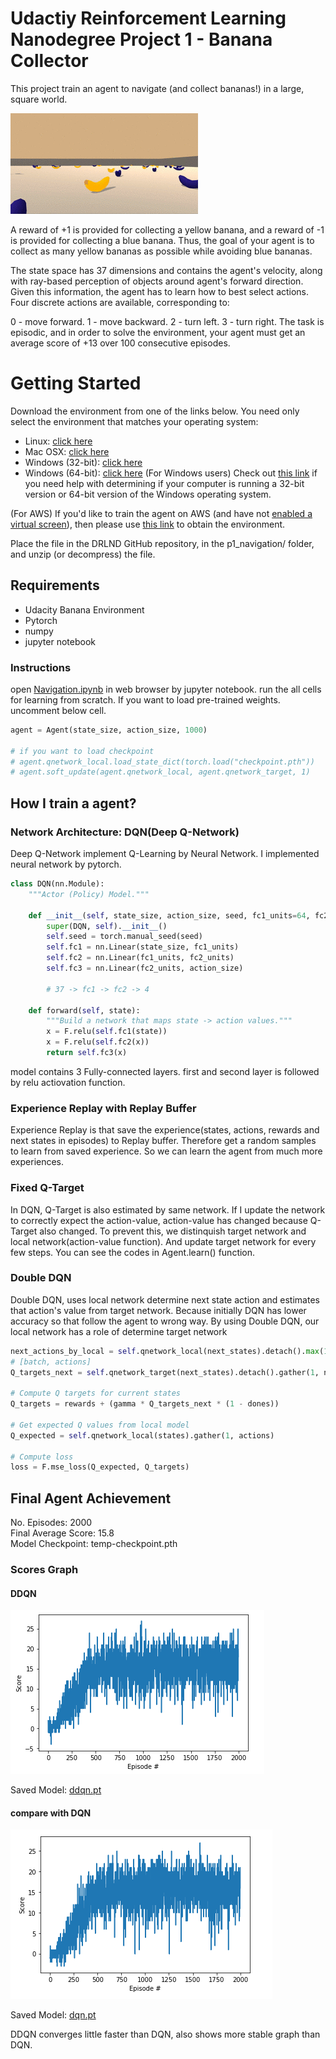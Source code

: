 # Udactiy Reinforcement Learning Nanodegree Project 1 - Banana Collector

This project train an agent to navigate (and collect bananas!) in a large, square world.

<img src="img/env.gif"/>

A reward of +1 is provided for collecting a yellow banana, and a reward of -1 is provided for collecting a blue banana. Thus, the goal of your agent is to collect as many yellow bananas as possible while avoiding blue bananas.

The state space has 37 dimensions and contains the agent's velocity, along with ray-based perception of objects around agent's forward direction. Given this information, the agent has to learn how to best select actions. Four discrete actions are available, corresponding to:

0 - move forward.
1 - move backward.
2 - turn left.
3 - turn right.
The task is episodic, and in order to solve the environment, your agent must get an average score of +13 over 100 consecutive episodes.

# Getting Started
Download the environment from one of the links below. You need only select the environment that matches your operating system:

- Linux: [click here](https://s3-us-west-1.amazonaws.com/udacity-drlnd/P1/Banana/Banana_Linux.zip)
- Mac OSX: [click here](https://s3-us-west-1.amazonaws.com/udacity-drlnd/P1/Banana/Banana.app.zip)
- Windows (32-bit): [click here](https://s3-us-west-1.amazonaws.com/udacity-drlnd/P1/Banana/Banana_Windows_x86.zip)
- Windows (64-bit): [click here](https://s3-us-west-1.amazonaws.com/udacity-drlnd/P1/Banana/Banana_Windows_x86_64.zip)
(For Windows users) Check out [this link](https://support.microsoft.com/en-us/help/827218/how-to-determine-whether-a-computer-is-running-a-32-bit-version-or-64) if you need help with determining if your computer is running a 32-bit version or 64-bit version of the Windows operating system.

(For AWS) If you'd like to train the agent on AWS (and have not [enabled a virtual screen](https://github.com/Unity-Technologies/ml-agents/blob/master/docs/Training-on-Amazon-Web-Service.md)), then please use [this link](https://s3-us-west-1.amazonaws.com/udacity-drlnd/P1/Banana/Banana_Linux_NoVis.zip) to obtain the environment.

Place the file in the DRLND GitHub repository, in the p1_navigation/ folder, and unzip (or decompress) the file.
## Requirements
- Udacity Banana Environment
- Pytorch
- numpy
- jupyter notebook

### Instructions
open [Navigation.ipynb](Navigation.ipynb) in web browser by jupyter notebook. run the all cells for learning from scratch. If you want to load pre-trained weights. uncomment below cell.
```python
agent = Agent(state_size, action_size, 1000)

# if you want to load checkpoint
# agent.qnetwork_local.load_state_dict(torch.load("checkpoint.pth"))
# agent.soft_update(agent.qnetwork_local, agent.qnetwork_target, 1)
```

## How I train a agent?
### Network Architecture: DQN(Deep Q-Network)
Deep Q-Network implement Q-Learning by Neural Network. I implemented neural network by pytorch.
```python
class DQN(nn.Module):
    """Actor (Policy) Model."""

    def __init__(self, state_size, action_size, seed, fc1_units=64, fc2_units=64, dropout_rate=0.1):
        super(DQN, self).__init__()
        self.seed = torch.manual_seed(seed)
        self.fc1 = nn.Linear(state_size, fc1_units)
        self.fc2 = nn.Linear(fc1_units, fc2_units)
        self.fc3 = nn.Linear(fc2_units, action_size)
        
        # 37 -> fc1 -> fc2 -> 4

    def forward(self, state):
        """Build a network that maps state -> action values."""
        x = F.relu(self.fc1(state))
        x = F.relu(self.fc2(x))
        return self.fc3(x)
```

model contains 3 Fully-connected layers. first and second layer is followed by relu actiovation function.

### Experience Replay with Replay Buffer
Experience Replay is that save the experience(states, actions, rewards and next states in episodes) to Replay buffer. Therefore get a random samples to learn from saved experience. So we can learn the agent from much more experiences.

### Fixed Q-Target
In DQN, Q-Target is also estimated by same network. If I update the network to correctly expect the action-value, action-value has changed because Q-Target also changed. To prevent this, we distinquish target network and local network(action-value function). And update target network for every few steps. You can see the codes in Agent.learn() function.

### Double DQN
Double DQN, uses local network determine next state action and estimates that action's value from target network. Because initially DQN has lower accuracy so that follow the agent to wrong way. By using Double DQN, our local network has a role of determine target network

```python
next_actions_by_local = self.qnetwork_local(next_states).detach().max(1)[1].unsqueeze(1)
# [batch, actions]
Q_targets_next = self.qnetwork_target(next_states).detach().gather(1, next_actions_by_local)

# Compute Q targets for current states 
Q_targets = rewards + (gamma * Q_targets_next * (1 - dones))

# Get expected Q values from local model
Q_expected = self.qnetwork_local(states).gather(1, actions)

# Compute loss
loss = F.mse_loss(Q_expected, Q_targets)
```


## Final Agent Achievement
No. Episodes: 2000<br>
Final Average Score: 15.8<br>
Model Checkpoint: temp-checkpoint.pth<br>

### Scores Graph 
#### DDQN
<img src="img/dddqn.png"/>

Saved Model: [ddqn.pt](ddqn.pt)

#### compare with DQN
<img src="img/base.png"/>

Saved Model: [dqn.pt](dqn.pt)

DDQN converges little faster than DQN, also shows more stable graph than DQN.